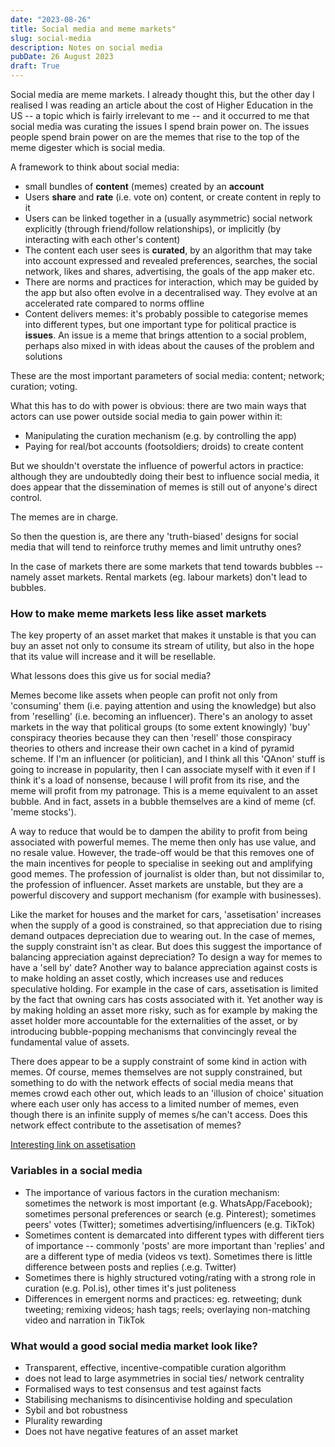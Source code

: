 ```yaml
---
date: "2023-08-26"
title: Social media and meme markets"
slug: social-media
description: Notes on social media
pubDate: 26 August 2023
draft: True
---
```


Social media are meme markets. I already thought this, but the other day I realised I was reading an article about the cost of Higher Education in the US -- a topic which is fairly irrelevant to me -- and it occurred to me that social media was curating the issues I spend brain power on. The issues people spend brain power on are the memes that rise to the top of the meme digester which is social media.

A framework to think about social media:

* small bundles of **content** (memes) created by an **account**
* Users **share** and **rate** (i.e. vote on) content, or create content in reply to it
* Users can be linked together in a (usually asymmetric) social network explicitly (through friend/follow relationships), or implicitly (by interacting with each other's content)
* The content each user sees is **curated**, by an algorithm that may take into account expressed and revealed preferences, searches, the social network, likes and shares, advertising, the goals of the app maker etc.
* There are norms and practices for interaction, which may be guided by the app but also often evolve in a decentralised way. They evolve at an accelerated rate compared to norms offline
* Content delivers memes: it's probably possible to categorise memes into different types, but one important type for political practice is **issues**. An issue is a meme that brings attention to a social problem, perhaps also mixed in with ideas about the causes of the problem and solutions

These are the most important parameters of social media: content; network; curation; voting.

What this has to do with power is obvious: there are two main ways that actors can use power outside social media to gain power within it:

* Manipulating the curation mechanism (e.g. by controlling the app)
* Paying for real/bot accounts (footsoldiers; droids) to create content

But we shouldn't overstate the influence of powerful actors in practice: although they are undoubtedly doing their best to influence social media, it does appear that the dissemination of memes is still out of anyone's direct control.

The memes are in charge.

So then the question is, are there any 'truth-biased' designs for social media that will tend to reinforce truthy memes and limit untruthy ones?

In the case of markets there are some markets that tend towards bubbles -- namely asset markets. Rental markets (eg. labour markets) don't lead to bubbles.

### How to make meme markets less like asset markets

The key property of an asset market that makes it unstable is that you can buy an asset not only to consume its stream of utility, but also in the hope that its value will increase and it will be resellable.

What lessons does this give us for social media?

Memes become like assets when people can profit not only from 'consuming' them (i.e. paying attention and using the knowledge) but also from 'reselling' (i.e. becoming an influencer). There's an anology to asset markets in the way that political groups (to some extent knowingly) 'buy' conspiracy theories because they can then 'resell' those conspiracy theories to others and increase their own cachet in a kind of pyramid scheme. If I'm an influencer (or politician), and I think all this 'QAnon' stuff is going to increase in popularity, then I can associate myself with it even if I think it's a load of nonsense, because I will profit from its rise, and the meme will profit from my patronage. This is a meme equivalent to an asset bubble. And in fact, assets in a bubble themselves are a kind of meme (cf. 'meme stocks').

A way to reduce that would be to dampen the ability to profit from being associated with powerful memes. The meme then only has use value, and no resale value. However, the trade-off would be that this removes one of the main incentives for people to specialise in seeking out and amplifying good memes. The profession of journalist is older than, but not dissimilar to, the profession of influencer. Asset markets are unstable, but they are a powerful discovery and support mechanism (for example with businesses).

Like the market for houses and the market for cars, 'assetisation' increases when the supply of a good is constrained, so that appreciation due to rising demand outpaces depreciation due to wearing out. In the case of memes, the supply constraint isn't as clear. But does this suggest the importance of balancing appreciation against depreciation?  To design a way for memes to have a 'sell by' date? Another way to balance appreciation against costs is to make holding an asset costly, which increases use and reduces speculative holding. For example in the case of cars, assetisation is limited by the fact that owning cars has costs associated with it. Yet another way is by making holding an asset more risky, such as for example by making the asset holder more accountable for the externalities of the asset, or by introducing bubble-popping mechanisms that convincingly reveal the fundamental value of assets.

There does appear to be a supply constraint of some kind in action with memes. Of course, memes themselves are not supply constrained, but something to do with the network effects of social media means that memes crowd each other out, which leads to an 'illusion of choice' situation where each user only has access to a limited number of memes, even though there is an infinite supply of memes s/he can't access. Does this network effect contribute to the assetisation of memes?

[Interesting link on assetisation](http://www.enlightenmenteconomics.com/blog/index.php/2020/07/assetization-economists-and-others/)


### Variables in a social media


* The importance of various factors in the curation mechanism: sometimes the network is most important (e.g. WhatsApp/Facebook); sometimes personal preferences or search (e.g. Pinterest); sometimes peers' votes (Twitter); sometimes advertising/influencers (e.g. TikTok)
* Sometimes content is demarcated into different types with different tiers of importance -- commonly 'posts' are more important than 'replies' and are a different type of media (videos vs text). Sometimes there is little difference between posts and replies (.e.g. Twitter)
* Sometimes there is highly structured voting/rating with a strong role in curation (e.g. Pol.is), other times it's just politeness
* Differences in emergent norms and practices: eg. retweeting; dunk tweeting; remixing videos; hash tags; reels; overlaying non-matching video and narration in TikTok


### What would a good social media market look like?

* Transparent, effective, incentive-compatible curation algorithm
* does not lead to large asymmetries in social ties/ network centrality
* Formalised ways to test consensus and test against facts
* Stabilising mechanisms to disincentivise holding and speculation
* Sybil and bot robustness
* Plurality rewarding
* Does not have negative features of an asset market
